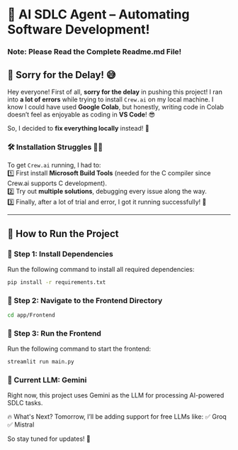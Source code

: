 # 🚀 AI SDLC Agent – Automating Software Development!

### Note: Please Read the Complete Readme.md File!

## 🛑 Sorry for the Delay! 😅

Hey everyone! First of all, **sorry for the delay** in pushing this project! I ran into **a lot of errors** while trying to install `Crew.ai` on my local machine. I know I could have used **Google Colab**, but honestly, writing code in Colab doesn’t feel as enjoyable as coding in **VS Code**! 😎

So, I decided to **fix everything locally** instead! 💪

### 🛠️ Installation Struggles 😵‍💫

To get `Crew.ai` running, I had to:  
1️⃣ First install **Microsoft Build Tools** (needed for the C compiler since Crew.ai supports C development).  
2️⃣ Try out **multiple solutions**, debugging every issue along the way.  
3️⃣ Finally, after a lot of trial and error, I got it running successfully! 🎉

---

## 🚀 How to Run the Project

### 📌 Step 1: Install Dependencies

Run the following command to install all required dependencies:

```sh
pip install -r requirements.txt
```

### 📌 Step 2: Navigate to the Frontend Directory

```sh
cd app/Frontend
```

### 📌 Step 3: Run the Frontend

Run the following command to start the frontend:

```sh
streamlit run main.py
```

### 🤖 Current LLM: Gemini

Right now, this project uses Gemini as the LLM for processing AI-powered SDLC tasks.

🔥 What's Next?
Tomorrow, I’ll be adding support for free LLMs like:
✅ Groq
✅ Mistral

So stay tuned for updates! 🚀
